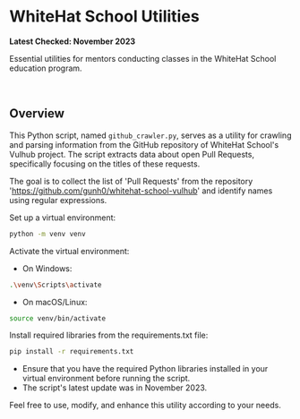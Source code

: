 # WhiteHat School Utilities

**Latest Checked: November 2023**

Essential utilities for mentors conducting classes in the WhiteHat School education program.

<br/>

## Overview

This Python script, named `github_crawler.py`, serves as a utility for crawling and parsing information from the GitHub repository of WhiteHat School's Vulhub project. The script extracts data about open Pull Requests, specifically focusing on the titles of these requests.

The goal is to collect the list of 'Pull Requests' from the repository 'https://github.com/gunh0/whitehat-school-vulhub' and identify names using regular expressions.

Set up a virtual environment:

```bash
python -m venv venv
```

Activate the virtual environment:

-   On Windows:

```bash
.\venv\Scripts\activate
```

-   On macOS/Linux:

```bash
source venv/bin/activate
```

Install required libraries from the requirements.txt file:

```bash
pip install -r requirements.txt
```

-   Ensure that you have the required Python libraries installed in your virtual environment before running the script.
-   The script's latest update was in November 2023.

Feel free to use, modify, and enhance this utility according to your needs.
